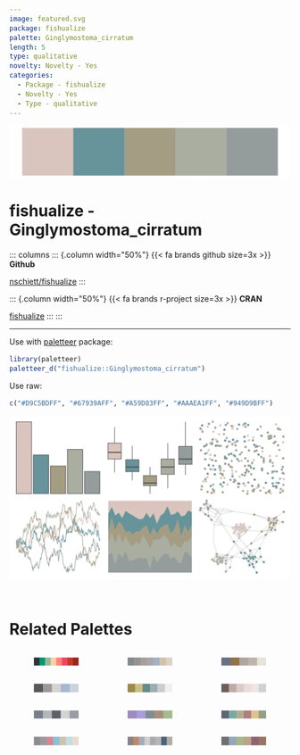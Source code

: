 ```yaml
---
image: featured.svg
package: fishualize
palette: Ginglymostoma_cirratum
length: 5
type: qualitative
novelty: Novelty - Yes
categories:
  - Package - fishualize
  - Novelty - Yes
  - Type - qualitative
---
```


![](featured.svg)

# fishualize - Ginglymostoma_cirratum 

::: columns
::: {.column width="50%"}
{{< fa brands github size=3x >}}
**Github**

[nschiett/fishualize](https://github.com/nschiett/fishualize)
:::

::: {.column width="50%"}
{{< fa brands r-project size=3x >}}
**CRAN**

[fishualize](https://CRAN.R-project.org/package=fishualize)
:::
:::

<hr> 

Use with [paletteer](https://emilhvitfeldt.github.io/paletteer/) package:

```r
library(paletteer)
paletteer_d("fishualize::Ginglymostoma_cirratum")
```

Use raw:

```r
c("#D9C5BDFF", "#67939AFF", "#A59D83FF", "#AAAEA1FF", "#949D9BFF")
``` 

![](examples.svg) 

<br>

# Related Palettes

<div class="list" style="display: grid; grid-template-columns: auto auto auto;"> <figure class="figure">
<a href="../../awtools/a_palette/"> <img src="../../awtools/a_palette/featured.svg" style="width: 100%;" class="figure-img"></a>
</figure> <figure class="figure">
<a href="../../ghibli/TotoroLight/"> <img src="../../ghibli/TotoroLight/featured.svg" style="width: 100%;" class="figure-img"></a>
</figure> <figure class="figure">
<a href="../../fishualize/Atherinella_brasiliensis/"> <img src="../../fishualize/Atherinella_brasiliensis/featured.svg" style="width: 100%;" class="figure-img"></a>
</figure> <figure class="figure">
<a href="../../musculusColors/ErFluke/"> <img src="../../musculusColors/ErFluke/featured.svg" style="width: 100%;" class="figure-img"></a>
</figure> <figure class="figure">
<a href="../../beyonce/X5/"> <img src="../../beyonce/X5/featured.svg" style="width: 100%;" class="figure-img"></a>
</figure> <figure class="figure">
<a href="../../beyonce/X50/"> <img src="../../beyonce/X50/featured.svg" style="width: 100%;" class="figure-img"></a>
</figure> <figure class="figure">
<a href="../../ggthemes/Seattle_Grays/"> <img src="../../ggthemes/Seattle_Grays/featured.svg" style="width: 100%;" class="figure-img"></a>
</figure> <figure class="figure">
<a href="../../calecopal/collinsia/"> <img src="../../calecopal/collinsia/featured.svg" style="width: 100%;" class="figure-img"></a>
</figure> <figure class="figure">
<a href="../../ggthemes/excel_Feathered/"> <img src="../../ggthemes/excel_Feathered/featured.svg" style="width: 100%;" class="figure-img"></a>
</figure> <figure class="figure">
<a href="../../ghibli/KikiLight/"> <img src="../../ghibli/KikiLight/featured.svg" style="width: 100%;" class="figure-img"></a>
</figure> <figure class="figure">
<a href="../../IslamicArt/istanbul/"> <img src="../../IslamicArt/istanbul/featured.svg" style="width: 100%;" class="figure-img"></a>
</figure> <figure class="figure">
<a href="../../ggthemes/excel_View/"> <img src="../../ggthemes/excel_View/featured.svg" style="width: 100%;" class="figure-img"></a>
</figure> 
</div>
